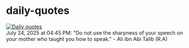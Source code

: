 # daily-quotes
[![Daily quotes](https://github.com/ceepu8/daily-quotes/actions/workflows/daily-quote.yml/badge.svg)](https://github.com/ceepu8/daily-quotes/actions/workflows/daily-quote.yml)<br/>
July 24, 2025 at 04:45 PM: "Do not use the sharpness of your speech on your mother who taught you how to speak." - Ali ibn Abi Talib (R.A)
